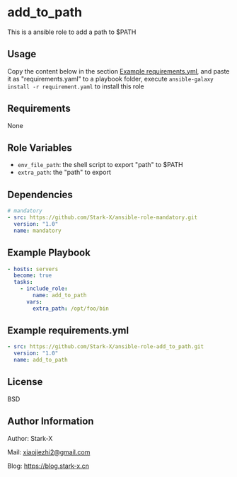 add_to_path
=========

This is a ansible role to add a path to $PATH

Usage
-----

Copy the content below in the section [Example requirements.yml](#example-requirementsyml), and paste it as "requirements.yaml" to a playbook folder, execute `ansible-galaxy install -r requirement.yaml` to install this role

Requirements
------------

None

Role Variables
--------------

- `env_file_path`: the shell script to export "path" to $PATH
- `extra_path`: the "path" to export

Dependencies
------------

``` yaml
# mandatory
- src: https://github.com/Stark-X/ansible-role-mandatory.git
  version: "1.0"
  name: mandatory
```

Example Playbook
----------------

``` yaml
- hosts: servers
  become: true
  tasks:
    - include_role:
        name: add_to_path
      vars:
        extra_path: /opt/foo/bin
```

Example requirements.yml
-----------------------

``` yaml
- src: https://github.com/Stark-X/ansible-role-add_to_path.git
  version: "1.0"
  name: add_to_path
```

License
-------

BSD

Author Information
------------------

Author: Stark-X

Mail: xiaojiezhi2@gmail.com

Blog: https://blog.stark-x.cn
